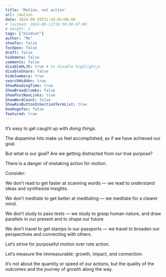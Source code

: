 ```yaml
---
title: 'Motion, not action'
url: /motion
date: 2024-09-29T21:44:01+08:00
# lastmod: 2024-08-11T10:30:00-07:00
# weight: 1
tags: ["mindset"]
author: "Me"
showToc: false
TocOpen: false
draft: false
hidemeta: false
comments: false
disableHLJS: true # to disable highlightjs
disableShare: false
hideSummary: true
searchHidden: true
ShowReadingTime: true
ShowBreadCrumbs: false
ShowPostNavLinks: true
ShowWordCount: false
ShowRssButtonInSectionTermList: true
UseHugoToc: false
featured: true
---
```


It’s easy to get caught up with *doing things*. 

The dopamine hits make us feel accomplished, as if we have achieved our goal. 

But what is our goal? Are we getting distracted from our true purpose?

There is a danger of mistaking action for motion.

Consider: 

We don’t read to get faster at scanning words — we read to understand ideas and synthesize insights.

We don’t meditate to get better at meditating — we meditate for a clearer mind.

We don’t study to pass tests — we study to grasp human nature, and draw parallels in our present and to shape our future.

We don’t travel to get stamps in our passports — we travel to broaden our perspectives and connecting with others.

Let’s strive for purposeful motion over rote action. 

Let’s measure the immeasurable: growth, impact, and connection. 

It’s not about the quantity or speed of our actions, but the quality of the outcomes and the journey of growth along the way.